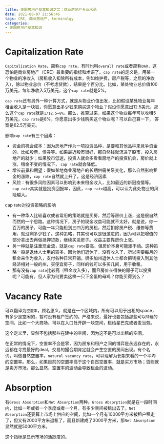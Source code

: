 ```yaml
---
title: 美国房地产基本知识之二：商业房地产专业术语
date: 2021-08-07 21:56:46
tags: CRE, 商业房地产, terminolgy
categories:
- 美国房地产基本知识
---
```


# Capitalization Rate

`Capitalization Rate`，简称`cap rate`，有时也叫`overall rate`或者简称`OAR`，这恐怕是商业房地产（CRE）最重要的指标和术语了。`cap rate`的定义是，用某一个物业的净收入（房租收入扣除所有成本，例如维护费，房产税等，之后的净收入），除以物业总价（不考虑贷款），结果是个百分比。比如，某处物业总价值100万美元，每年净收入5万美元，这个`cap rate`就是5%。

`cap rate`还有另外一种计算方式，就是从物业价值出发，比如假设某处物业每年租金收入是一块钱，你愿意出多少钱来购买这个物业？假设你愿意出12.5美元，那么这个`cap rate`就是`1/12.5=8%`。那么，推算过来，如果这个物业每年可以收租5万美元，`cap rate`是8%，你愿意出多少钱购买这个物业呢？可以自己算一下， 答案是62.5万美元。

影响`cap rate`有三个因素：
 - 资金的机会成本：因为房地产作为一项投资品种，是要和其他品种来竞争资金的，比如股票，债券等。如果最近股市很好，那自然钱就流进了股市，投入房地产的就少；如果股市低迷，投资人就会多看看房地产的投资机会，房价就上涨，租金不变的情况下， `cap rate`就会降低。
 - 增长前景和期望：假如某地商业房地产的长期供需关系变化，那么自然影响租金的涨跌，`cap rate`自然就上升了。这是经济因素
 - 风险：有很多风险因素可以影响到未来租金收入，比如最近的新冠疫情等。`cap rate`其实就是投资回报率，因此，`cap rate`越高，可以认为此处物业的风险越大。
  
cap rate对投资策略的影响
 - 有一种华人比较喜欢或者常用的策略就是买房，然后等房价上涨，这是很自然而然的一个思路。这种情况下，房子的现金收益可能就不太好，就是说，你一百万的房子，可能一年只能租到三四万的房租，然后扣除房产税、维修等费用，就没剩多少钱了。这种策略，其实也可以是很激进的，因为可以把增值的部分拿出去再做抵押贷款，继续买进房子。收益主要靠房价上涨。
 - 另一种就是注重现金流，就是`cap rate`要高，但房价本身可能涨不动。这种策略一般是退休人士用的较多，因为他们退休了，没有收入了，所以需要每月的租金来作为收入，支付各种日常开销。很多加州退休人士都会把钱投入到其他经济相对一般的州，买便宜房子，同样的钱可以多买几间，用于收租。
 - 那有没有`cap rate`比较高（租金收入多），而且房价长得快的房子可以投资呢？可能有，但人家为何要卖这样一只下金蛋的母鸡？你能买得到么？


# Vacancy Rate

可以翻译为`空置率`，顾名思义，就是在一个区域内，所有可以用于出租的space，有多少是空闲的，暂时没有租户签约的。严格来说，最好也要包括那些可以`转租`的空间，比如一个大商场，可以在入口处开辟一块空间，租给星巴克或者麦当劳。

这个定义里，显然不包括那些在建中的空间，因为这不是可以出租的空间。

在正常的情况下，空置率不会是零，因为房东和租户之间的博弈是永远存在的，永远都在寻找最好的deal，交易的撮合期肯定就会产生空置的房间出现。有个名词，叫做自然空置率，`natural vacancy rate`，可以理解为长期来看的一个平均的空置率。那么，如果目前的空置率高于这个自然空置率，就是买方市场；否则就是卖方市场。那么显然，空置率的波动会导致租金的波动。


# Absorption

有`Gross Absorption`和`Net Absorption`两种。`Gross Absorption`就是在一段时间内，比如一年或者一个季度或者一个月，有多少空间被租出去了。`Net Absorption`还要算上市场上供应的空间，比如一个月有10000平方米被租户租走了，但又有2000平方米退租了，而且新建成了3000平方米，那`Net Absorption`显然就是5000平方米。

这个指标是显示市场的活跃度的。